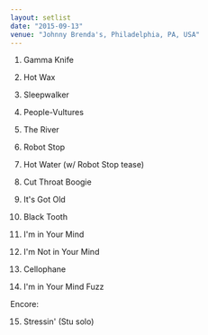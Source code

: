 ```yaml
---
layout: setlist
date: "2015-09-13"
venue: "Johnny Brenda's, Philadelphia, PA, USA"
---
```


 1. Gamma Knife

 2. Hot Wax

 3. Sleepwalker

 4. People-Vultures

 5. The River

 6. Robot Stop

 7. Hot Water
    (w/ Robot Stop tease)

 8. Cut Throat Boogie

 9. It's Got Old

10. Black Tooth

11. I'm in Your Mind

12. I'm Not in Your Mind

13. Cellophane

14. I'm in Your Mind Fuzz

Encore:

15. Stressin'
    (Stu solo)


